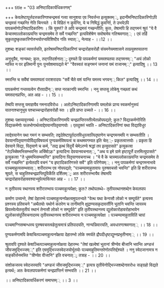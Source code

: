 +++
title = "03 अनिष्टादिकार्यधिकरणम्"

+++
केवलेष्टापूर्त्तदत्तकारिणश्चन्द्रमसं गत्वा सानुशया एव निवर्त्तन्त इत्युक्त्तम््, इदानीमनिष्टादिकारिणोऽपि चन्द्रमसं गच्छन्ति नेति चिन्त्यते । ये विहितं न कुर्वन्ति, ये च निषिद्धं कुवर्न्ति, ते उभयेऽपि पापकर्माणोऽनिष्टादिकारिणः । किं युक्त्तं? ते अपि चन्द्रमसं गच्छन्तीति; कुतः, तेषामपि हि तद्गमनं श्रुतं "ये वै केचास्माल्लोकात्प्रयन्ति चन्द्रमसमेव ते सर्वे गच्छन्ति" इत्यविशेषेण सवोषामेव गतिश्रवणात्् । एवं तर्हि सुकृतदुष्कृतकारिणोरुभयोरप्यविशिष्टैव गतिः स्यात््, नेत्याह - ।।12 ।।

तुशब्दः शङ्कां व्यावर्त्तयति, इतरेषामनिष्टादिकारिणां चन्द्रारोहावरोहौ संयमनेयमशासने तत्प्रयुक्त्तयातना

अनुभूयैव, नान्यथा; कुतः, तद्गतिदर्शनात््; दृश्यते हि पापकर्मणां यमवश्यतया तद्गमनम्् "अयं लोको नास्ति न पर इतिमानी पुनः पुनर्वशमापद्यते मे" "वैवस्वतं सङ्गमनं जनानां यमं राजानम््" इत्यादिषु ।। 13 ।।

स्मरन्ति च सर्वेषां यमवश्यतां पराशरादयः "सर्वे चैते वशं यान्ति यमस्य भगवन्् किल" इत्यादिषु ।। 14 ।।

पापकर्मणां गन्तव्यत्वेन रौरवादीन्् सप्त नरकानपि स्मरन्ति । ननु सप्तसु लोकेषु गच्छतां कथं यमसदनप्राप्तिः, अत आह - ।। 15 ।।

तेष्वपि सप्तसु यमाज्ञयैव गमनादविरोधः । अतोऽनिष्टादिकारिणामपि यमलोकं प्राप्य स्वकर्मानुरूपं यातनाश्चानुभूय पश्चाच्चन्द्रारोहावरोहौ स्तः । इति प्राप्त उच्यते - ।। 16 ।।

तुशब्दः पक्षव्यावृत्त्यर्थः । अनिष्टादिकारिणामपि चन्द्रप्राप्तिरस्तीत्येतन्नोपपद्यते; कुतः? विद्याकर्मणोरिति विद्याकर्मणोः फलभोगार्थत्वाद्देवयानपितृयाणयोः । एतदुक्त्तं भवति - अनिष्टादिकारिणां यथा विद्याविधुर

त्वाद्देवयानेन पथा गमनं न सम्भवति; तद्वदेवेष्टापूर्तदत्तविधुरत्वात्पितृपाणेन चन्द्रगमनमपि न सम्भवतीति । देवयानपितृयाणयोर्विद्याविषयत्वं पुण्यकर्मविषयत्वं च कथमवगम्यत इति चेत््- प्रकृतत्वात्तयोः । प्रकृता हि देवयाने विद्या, पितृयाणे च कर्म, "तद्य इत्थं विदुर्ये चेमेऽरण्ये श्रद्धां तप इत्युपासते" इत्युकत्वा "तेऽर्च्चिषमभिसम्भवन्ति अर्चिषोऽहः" इत्यादिना देवयानवचनात््, "अथ य इमे ग्रामे इष्टापूर्त्ते दत्तमित्युपासते" इत्युकत्वा "ते धूममभिसम्भवन्ति" इत्यादिना पितृयाणवचनाच्च । "ये वै के चास्माल्लोकात्प्रयन्ति चन्द्रमसमेव ते सर्वे गच्छन्ति" इत्येतदपि वचनं "य इष्टादिकारिणस्ते सर्वे" इति परिणेयम्् । ननु पापकर्मणां चन्द्रगमनाभावे पञ्चमाहुत्यसम्भवात्् शरीरारम्भ एव नोपपद्यते; "पञ्चम्यामाहुतावापः पुरुषवचसो भवन्ति" इति हि शरीरारम्भः श्रूयते, स चाहुतिश्चन्द्रप्राप्तिपूविर्केति दर्शितम््; अतः शरीरारम्भायैव तेषामपि चन्द्रारोहावरोहाववश्याभ्युपेत्यावित्यत आह - ।। 17 ।।

न तृतीयस्य स्थानस्य शरीरारम्भाय पञ्चमाहुत्यपेक्षा; कुतः? तथोपलब्धेः- तृतीयस्थानशब्देन केवलपाप

कर्माण उच्यन्ते, तेषां देहारम्भे पञ्चमाहुत्यनपेक्षत्वमुपलभ्यते "वेत्थ यथा केनासौ लोको न सम्पूर्यते" इत्यस्य प्रश्नस्य प्रतिवचने "अथैतयोः पथोर्न कतरेण च तानीमानि क्षुद्राण्यसकृदावर्त्तीनि भूतानि भवन्ति जायस्य म्रियस्वेत्येतत्तृतीयं स्थानं तेनासौ लोको न सम्पूर्यते" इति तृतीयस्थानस्य द्युलोकारोहावरोहाभावेन द्युलोकासंपूर्तिवचनादस्य तृतीयस्थानस्य शरीरारम्भाय न पञ्चमाहुत्यपेक्षा । पञ्चम्यामाहुतावितिं चापां

पञ्चमाग्निसम्बन्धस्य पुरुषवचस्त्वहेतुत्वमात्रं प्रतिपादयति, नान्यन्निवारयति, अवधारणाश्रवणात्् ।। 18 ।।

पुण्यकर्मणामपि केषाचित्पञ्चमाहुत्यनपेक्षया देहारम्भो लोके स्मर्यते द्रौपदीधृष्टद्युम्नप्रभृतीनाम्् ।। 19 ।।

श्रुतावपि दृश्यते केषाञ्चित्पञ्चमाहुत्यनपेक्षया देहारम्भः "तेषां खल्वेषां भूतानां त्रीण्येव बीजानि भवन्ति अण्डजं जीवजमुद्भिज्जम््" इति एवमुद्भिज्जस्वेदजयोर्भूतयोः पञ्चमाहुतिमन्तरेणोत्पत्तिर्द्दश्यते । ननु स्वेदजानामत्र न सङ्कीर्त्तनमस्ति "त्रीण्येव वीजानि" इति वचनात््; तत्राह - ।। 20 ।।

संशोकजस्य स्वेदजस्यापि "अण्डजं जीवजमुद्भिज्जम््" इत्यत्र तृतीयेनोद्भिज्जशब्देनावरोधः सङ्ग्रहो विद्यते इत्यर्थः; अतः केवलपापकर्मणां चन्द्रप्राप्तिर्न सम्भवति ।। 21 ।।

।। अनिष्टादिकायर्धिकरणं समाप्तम्् ।। 3 ।।